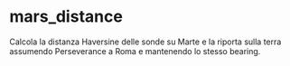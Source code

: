 # mars_distance

Calcola la distanza Haversine delle sonde su Marte e la riporta sulla terra assumendo Perseverance a Roma e mantenendo lo stesso bearing.
